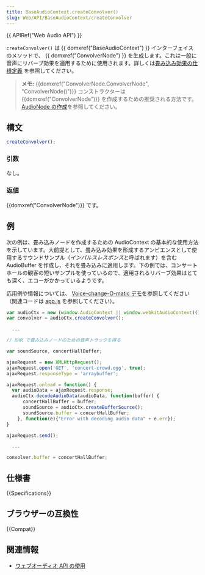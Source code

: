 ```yaml
---
title: BaseAudioContext.createConvolver()
slug: Web/API/BaseAudioContext/createConvolver
---
```


{{ APIRef("Web Audio API") }}

`createConvolver()` は {{ domxref("BaseAudioContext") }} インターフェイスのメソッドで、 {{ domxref("ConvolverNode") }} を生成します。これは一般に音声にリバーブ効果を適用するために使用されます。詳しくは[畳み込み効果の仕様定義](https://webaudio.github.io/web-audio-api/#background-3) を参照してください。

> **メモ:** {{domxref("ConvolverNode.ConvolverNode", "ConvolverNode()")}} コンストラクターは {{domxref("ConvolverNode")}} を作成するための推奨される方法です。 [AudioNode の作成](/ja/docs/Web/API/AudioNode#creating_an_audionode)を参照してください。

## 構文

```js
createConvolver();
```

### 引数

なし。

### 返値

{{domxref("ConvolverNode")}} です。

## 例

次の例は、畳み込みノードを作成するための AudioContext の基本的な使用方法を示しています。大前提として、畳み込み効果を形成するアンビエンスとして使用するサウンドサンプル（*インパルスレスポンス*と呼ばれます）を含む AudioBuffer を作成し、それを畳み込みに適用します。下の例では、コンサートホールの観客の短いサンプルを使っているので、適用されるリバーブ効果はとても深く、エコーがかかっているようです。

応用例や情報については、 [Voice-change-O-matic デモ](https://mdn.github.io/voice-change-o-matic/)を参照してください（関連コードは [app.js](https://github.com/mdn/voice-change-o-matic/blob/gh-pages/scripts/app.js) を参照してください）。

```js
var audioCtx = new (window.AudioContext || window.webkitAudioContext)();
var convolver = audioCtx.createConvolver();

  ...

// XHR で畳み込みノードのための音声トラックを得る

var soundSource, concertHallBuffer;

ajaxRequest = new XMLHttpRequest();
ajaxRequest.open('GET', 'concert-crowd.ogg', true);
ajaxRequest.responseType = 'arraybuffer';

ajaxRequest.onload = function() {
  var audioData = ajaxRequest.response;
  audioCtx.decodeAudioData(audioData, function(buffer) {
      concertHallBuffer = buffer;
      soundSource = audioCtx.createBufferSource();
      soundSource.buffer = concertHallBuffer;
    }, function(e){"Error with decoding audio data" + e.err});
}

ajaxRequest.send();

  ...

convolver.buffer = concertHallBuffer;
```

## 仕様書

{{Specifications}}

## ブラウザーの互換性

{{Compat}}

## 関連情報

- [ウェブオーディオ API の使用](/ja/docs/Web/API/Web_Audio_API/Using_Web_Audio_API)
